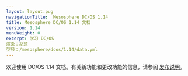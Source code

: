 ```yaml
---
layout: layout.pug
navigationTitle:  Mesosphere DC/OS 1.14
title: Mesosphere DC/OS 1.14 文档
version: 1.14
menuWeight: 0
excerpt: 学习 DC/OS
渲染：胡须
型号：/mesosphere/dcos/1.14/data.yml
---
```


欢迎使用 DC/OS 1.14 文档。有关新功能和更改功能的信息，请参阅 [发布说明](/mesosphere/dcos/1.14/release-notes/)。
